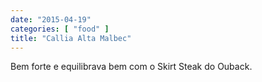 ```yaml
---
date: "2015-04-19"
categories: [ "food" ]
title: "Callia Alta Malbec"
---
```

Bem forte e equilibrava bem com o Skirt Steak do Ouback.
